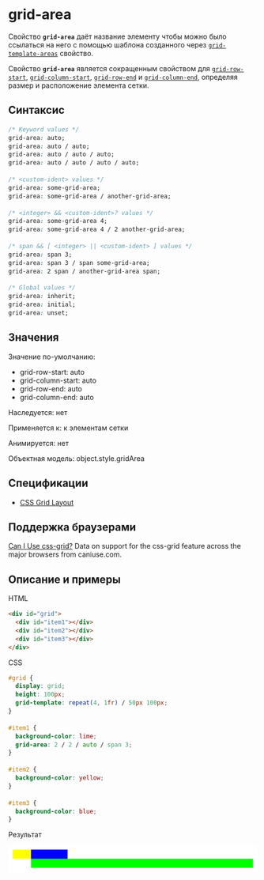 # grid-area

Свойство **`grid-area`** даёт название элементу чтобы можно было ссылаться на него с помощью шаблона созданного через [`grid-template-areas`](/css/grid-template-areas/) свойство.

Свойство **`grid-area`** является сокращенным свойством для [`grid-row-start`](/css/grid-row-start/), [`grid-column-start`](/css/grid-column-start/), [`grid-row-end`](/css/grid-row-end/) и [`grid-column-end`](/css/grid-column-end/), определяя размер и расположение элемента сетки.

## Синтаксис

```css
/* Keyword values */
grid-area: auto;
grid-area: auto / auto;
grid-area: auto / auto / auto;
grid-area: auto / auto / auto / auto;

/* <custom-ident> values */
grid-area: some-grid-area;
grid-area: some-grid-area / another-grid-area;

/* <integer> && <custom-ident>? values */
grid-area: some-grid-area 4;
grid-area: some-grid-area 4 / 2 another-grid-area;

/* span && [ <integer> || <custom-ident> ] values */
grid-area: span 3;
grid-area: span 3 / span some-grid-area;
grid-area: 2 span / another-grid-area span;

/* Global values */
grid-area: inherit;
grid-area: initial;
grid-area: unset;
```

## Значения

Значение по-умолчанию:

- grid-row-start: auto
- grid-column-start: auto
- grid-row-end: auto
- grid-column-end: auto

Наследуется: нет

Применяется к: к элементам сетки

Анимируется: нет

Объектная модель: object.style.gridArea

## Спецификации

- [CSS Grid Layout](https://drafts.csswg.org/css-grid/#propdef-grid-area)

## Поддержка браузерами

<p class="ciu_embed" data-feature="css-grid" data-periods="future_1,current,past_1,past_2">
  <a href="http://caniuse.com/#feat=css-grid">Can I Use css-grid?</a> Data on support for the css-grid feature across the major browsers from caniuse.com.
</p>

## Описание и примеры

HTML

```html
<div id="grid">
  <div id="item1"></div>
  <div id="item2"></div>
  <div id="item3"></div>
</div>
```

CSS

```css
#grid {
  display: grid;
  height: 100px;
  grid-template: repeat(4, 1fr) / 50px 100px;
}

#item1 {
  background-color: lime;
  grid-area: 2 / 2 / auto / span 3;
}

#item2 {
  background-color: yellow;
}

#item3 {
  background-color: blue;
}
```

Результат

![Пример использования свойства grid-area](grid-area.png)
